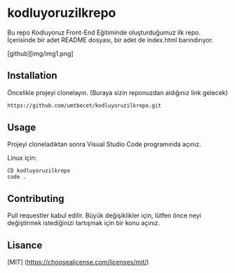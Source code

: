 # kodluyoruzilkrepo
Bu repo Kodluyoruz Front-End Eğitiminde oluşturduğumuz ilk repo. İçerisinde bir adet README dosyası, bir adet de index.html barındırıyor.

[github][img/img1.png]

## Installation
Öncelikle projeyi clonelayın. (Buraya sizin reponuzdan aldığınız link gelecek)


```bash
https://github.com/umtbecet/kodluyoruzilkrepo.git
```

## Usage
Projeyi cloneladıktan sonra Visual Studio Code programında açınız.

Linux için:
```Linux
CD kodluyoruzilkrepo
code .
```
## Contributing
Pull requestler kabul edilir. Büyük değişiklikler için, lütfen önce neyi değiştirmek istediğinizi tartışmak için bir konu açınız.

## Lisance
[MIT] (https://choosealicense.com/licenses/mit/)